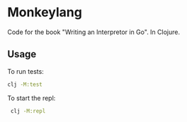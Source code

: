 # Monkeylang

Code for the book "Writing an Interpretor in Go".  In Clojure.

## Usage

To run tests:

```sh
clj -M:test
```
  
To start the repl:

```sh
 clj -M:repl
```
